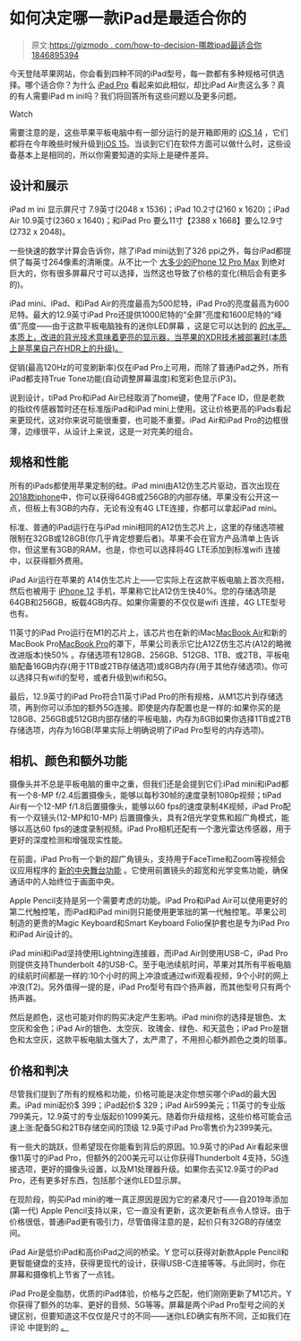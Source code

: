 # 如何决定哪一款iPad是最适合你的

> 原文:[https://gizmodo . com/how-to-decision-哪款ipad最适合你1846895394](https://gizmodo.com/how-to-decide-which-ipad-is-the-best-ipad-for-you-1846895394)

今天登陆苹果网站，你会看到四种不同的iPad型号，每一款都有多种规格可供选择。哪个适合你？为什么 [iPad Pro](https://gizmodo.com/apple-takes-the-wraps-off-the-m1-ipad-pro-with-miniled-1846719223) 看起来如此相似，却比iPad Air贵这么多？真的有人需要iPad m ini吗？我们将回答所有这些问题以及更多问题。

Watch

需要注意的是，这些苹果平板电脑中有一部分运行的是开箱即用的 [iOS 14](https://gizmodo.com/17-things-you-can-do-in-ios-14-that-you-couldn-t-do-bef-1844975020) ，它们都将在今年晚些时候升级到[iOS 15](https://gizmodo.com/ios-15-will-reportedly-bring-big-changes-to-notificatio-1846739203)。当谈到它们在软件方面可以做什么时，这些设备基本上是相同的，所以你需要知道的实际上是硬件差异。

## 设计和展示

iPad m ini 显示屏尺寸 7.9英寸(2048 x 1536)；iPad 10.2寸(2160 x 1620)；iPad Air 10.9英寸(2360 x 1640)；和iPad Pro 要么11寸【2388 x 1668】要么12.9寸(2732 x 2048)。

一些快速的数学计算会告诉你，除了iPad mini达到了326 ppi之外，每台iPad都提供了每英寸264像素的清晰度。从不比一个 [大多少的iPhone 12 Pro Max](https://gizmodo.com/the-iphone-12-pro-max-is-entirely-too-much-phone-but-i-1845649078) 到绝对巨大的，你有很多屏幕尺寸可以选择，当然这也导致了价格的变化(稍后会有更多的)。

iPad mini、iPad、和iPad Air的亮度最高为500尼特，iPad Pro的亮度最高为600尼特。最大的12.9英寸iPad Pro还提供1000尼特的“全屏”亮度和1600尼特的“峰值”亮度——由于这款平板电脑独有的迷你LED屏幕 ，这是它可以达到的 [的水平。本质上，改进的背光技术意味着更亮的显示器，当苹果的XDR技术被部署时(本质上是苹果自己在HDR上的升级)。](https://gizmodo.com/why-the-new-ipad-pros-miniled-display-is-a-big-deal-1846760120) 

促销(最高120Hz的可变刷新率)仅在iPad Pro上可用，而除了普通iPad之外，所有iPad都支持True Tone功能(自动调整屏幕温度)和宽彩色显示(P3)。

说到设计，tiPad Pro和iPad Air已经取消了home键，使用了Face ID，但是老款的指纹传感器暂时还在标准版iPad和iPad mini上使用。这让价格更高的iPads看起来更现代，这对你来说可能很重要，也可能不重要。iPad Air和iPad Pro的边框很薄，边缘很平，从设计上来说，这是一对完美的组合。

## **规格和性能**

所有的iPads都使用苹果定制的硅。iPad mini由A12仿生芯片驱动，首次出现在[2018款iphone](https://gizmodo.com/the-iphone-xs-is-forever-1829305262)中，你可以获得64GB或256GB的内部存储。苹果没有公开这一点，但板上有3GB的内存，无论有没有4G LTE连接，你都可以拿起iPad mini。

标准、普通的iPad运行在与iPad mini相同的A12仿生芯片上，这里的存储选项被限制在32GB或128GB(你几乎肯定想要后者)。苹果不会在官方产品清单上告诉你，但这里有3GB的RAM，也是，你也可以选择将4G LTE添加到标准wifi 连接中，以获得额外费用。

iPad Air运行在苹果的 A14仿生芯片上——它实际上在这款平板电脑上首次亮相，然后也被用于 [iPhone 12](https://gizmodo.com/the-iphone-12-feels-like-a-1-000-phone-1845478737) 手机，苹果称它比A12仿生快40%。您的存储选项是64GB和256GB，板载4GB内存。如果你需要的不仅仅是wifi 连接，4G LTE型号也有。

11英寸的iPad Pro运行在M1的芯片上，该芯片也在新的iMac[MacBook Air](https://gizmodo.com/the-macbook-air-was-a-fine-laptop-but-apples-m1-chip-m-1845671122)和新的MacBook Pro[MacBook Pro](https://gizmodo.com/apples-m1-macbook-pro-is-compelling-enough-to-make-a-pc-1845926546)的罩下，苹果公司表示它比A12Z仿生芯片(A12的略微改进版本)快50% 。存储选项有128GB、256GB、512GB、1TB、或2TB，平板电脑配备16GB内存(用于1TB或2TB存储选项)或8GB内存(用于其他存储选项)。你可以选择只有wifi的型号，或者升级到wifi和5G。

最后，12.9英寸的iPad Pro符合11英寸iPad Pro的所有规格，从M1芯片到存储选项，再到你可以添加的额外5G连接。即使是内存配置也是一样的:如果你买的是128GB、256GB或512GB内部存储的平板电脑，内存为8GB如果你选择1TB或2TB存储选项，内存为16GB(苹果实际上明确说明了iPad Pro型号的内存选项)。

## **相机、颜色和额外功能**

摄像头并不总是平板电脑的重中之重，但我们还是会提到它们:iPad mini和iPad都有一个8-MP f/2.4后置摄像头，能够以每秒30帧的速度录制1080p视频；tiPad Air有一个12-MP f/1.8后置摄像头，能够以60 fps的速度录制4K视频，iPad Pro配有一个双镜头(12-MP和10-MP) 后置摄像头，具有2倍光学变焦和超广角模式，能够以高达60 fps的速度录制视频。iPad Pro相机还配有一个激光雷达传感器，用于更好的深度检测和增强现实性能。

在前面，iPad Pro有一个新的超广角镜头，支持用于FaceTime和Zoom等视频会议应用程序的 [新的中央舞台功能](https://gizmodo.com/heres-how-the-new-ipad-pros-center-stage-video-calling-1846766977) 。它使用前置镜头的超宽和光学变焦功能，确保通话中的人始终位于画面中央。

Apple Pencil支持是另一个需要考虑的功能。iPad Pro和iPad Air可以使用更好的第二代触控笔，而iPad和iPad mini则只能使用更笨拙的第一代触控笔。苹果公司制造的更贵的Magic Keyboard和Smart Keyboard Folio保护套也是专为iPad Pro和iPad Air设计的。

iPad mini和iPad坚持使用Lightning连接器，而iPad Air则使用USB-C，iPad Pro则提供支持Thunderbolt 4的USB-C。至于电池续航时间，苹果对其所有平板电脑的续航时间都是一样的:10个小时的网上冲浪或通过wifi观看视频，9个小时的网上冲浪(T2)。另外值得一提的是，iPad Pro型号有四个扬声器，而其他型号只有两个扬声器。

然后是颜色，这也可能对你的购买决定产生影响。iPad mini你的选择是银色、太空灰和金色；iPad Air的银色、太空灰、玫瑰金、绿色、和天蓝色；iPad Pro是银色和太空灰，这款平板电脑太强大了，太严肃了，不用担心额外颜色之类的琐事。

## **价格和判决**

尽管我们提到了所有的规格和功能，价格可能是决定你想买哪个iPad的最大因素。iPad mini起价$ 399；iPad起价$ 329；iPad Air599美元；11英寸的专业版799美元，12.9英寸的专业版起价1099美元。随着你升级规格，这些价格可能会迅速上涨:配备5G和2TB存储空间的顶级 12.9英寸iPad Pro零售价为2399美元。

有一些大的跳跃，但希望现在你能看到背后的原因。10.9英寸的iPad Air看起来很像11英寸的iPad Pro，但额外的200美元可以让你获得Thunderbolt 4支持，5G连接选项，更好的摄像头设置，以及M1处理器升级。如果你去买12.9英寸的iPad Pro，还有更多好东西，包括那个迷你LED显示屏。

在现阶段，购买iPad mini的唯一真正原因是因为它的紧凑尺寸——自2019年添加(第一代) Apple Pencil支持以来，它一直没有更新，这次更新有点令人惊讶。由于价格很低，普通iPad更有吸引力，尽管值得注意的是，起价只有32GB的存储空间。

iPad Air是低价iPad和高价iPad之间的桥梁。Y 您可以获得对新款Apple Pencil和更智能键盘的支持，获得更现代的设计，获得USB-C连接等等。与此同时，你在屏幕和摄像机上节省了一点钱。

iPad Pro是全脂肪，优质的iPad体验，价格与之匹配，他们刚刚更新了M1芯片。Y 你获得了额外的功率、更好的音频、5G等等。屏幕是两个iPad Pro型号之间的关键区别，但要知道这不仅仅是尺寸的不同——迷你LED确实有所不同，正如我们在评论 中提到的 [。](https://gizmodo.com/the-ipad-pro-is-as-powerful-as-it-can-be-now-what-1846914479)